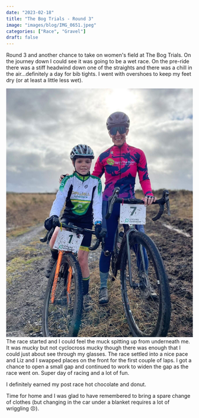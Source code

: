 ```yaml
---
date: "2023-02-18"
title: "The Bog Trials - Round 3"
image: "images/blog/IMG_0651.jpeg"
categories: ["Race", "Gravel"]
draft: false
---
```


Round 3 and another chance to take on women's field at The Bog Trials. On the journey down I could see it was going to be a wet race.  On the pre-ride there was a stiff headwind down one of the straights and there was a chill in the air...definitely a day for bib tights.  I went with overshoes to keep my feet dry (or at least a little less wet).

<img src="/images/blog/IMG_3965.jpeg" class="float-start rounded m-2 w-25">The race started and I could feel the muck spitting up from underneath me.  It was mucky but not cyclocross mucky though there was enough that I could just about see through my glasses.  The race settled into a nice pace and Liz and I swapped places on the front for the first couple of laps.  I got a chance to open a small gap and continued to work to widen the gap as the race went on.  Super day of racing and a lot of fun.

I definitely earned my post race hot chocolate and donut.

Time for home and I was glad to have remembered to bring a spare change of clothes (but changing in the car under a blanket requires a lot of wriggling 😣).
